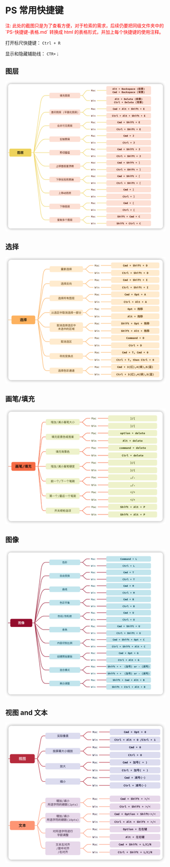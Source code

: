 # PS 常用快捷键

<p style="color:red">注: 此处的截图只是为了查看方便，对于检索的需求，后续仍要把同级文件夹中的 `PS-快捷键-表格.md` 转换成 html 的表格形式，并加上每个快捷键的使用注释。</p>




打开标尺快捷键： `Ctrl + R`

显示和隐藏辅助线： `CTR+；`




## 图层

![image-20220409154900173](readme.assets/image-20220409154900173.png)

## 选择

![image-20220409160433112](readme.assets/image-20220409160433112.png)

## 画笔/填充

![image-20220409160452948](readme.assets/image-20220409160452948.png)

## 图像

![image-20220409160616680](readme.assets/image-20220409160616680.png)


## 视图 and 文本

![image-20220409160646514](readme.assets/image-20220409160646514.png)